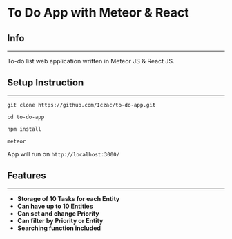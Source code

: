 # To Do App with Meteor & React

## **Info**
---
To-do list web application written in Meteor JS & React JS.

## **Setup Instruction**
---
`git clone https://github.com/Iczac/to-do-app.git`

`cd to-do-app`

`npm install`

`meteor`

App will run on `http://localhost:3000/`

## **Features**
---
* **Storage of 10 Tasks for each Entity**</br>
* **Can have up to 10 Entities**</br>
* **Can set and change Priority**</br>
* **Can filter by Priority or Entity**</br>
* **Searching function included**</br>
